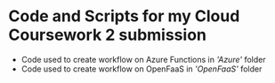 # Code and Scripts for my Cloud Coursework 2 submission

- Code used to create workflow on Azure Functions in *'Azure'* folder
- Code used to create workflow on OpenFaaS in *'OpenFaaS'* folder
